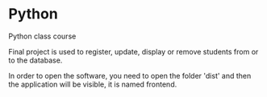 # Python
Python class course

Final project is used to register, update, display or remove students from or to the database.

In order to open the software, you need to open the folder 'dist' and then the application will be visible, it is named frontend.
